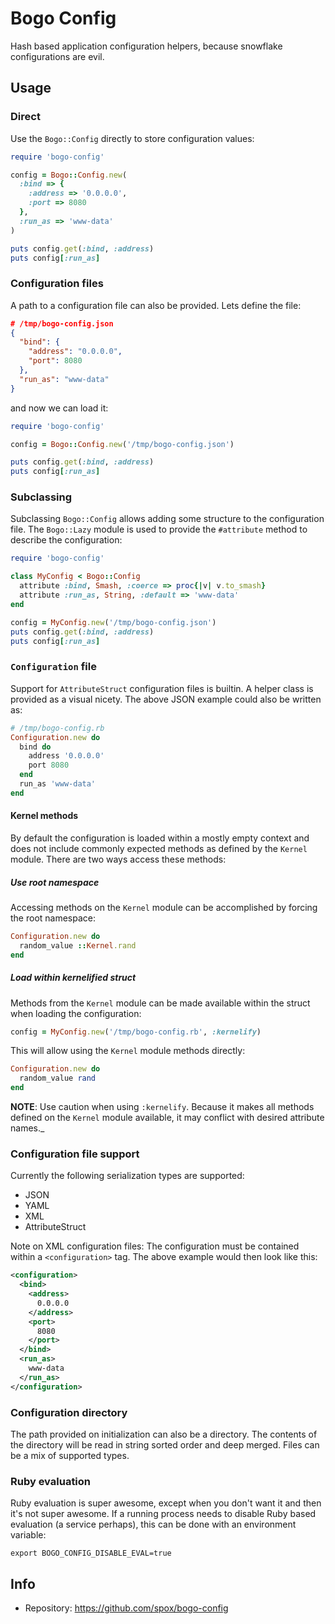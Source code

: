 # Bogo Config

Hash based application configuration helpers, because
snowflake configurations are evil.

## Usage

### Direct

Use the `Bogo::Config` directly to store configuration values:

```ruby
require 'bogo-config'

config = Bogo::Config.new(
  :bind => {
    :address => '0.0.0.0',
    :port => 8080
  },
  :run_as => 'www-data'
)

puts config.get(:bind, :address)
puts config[:run_as]
```

### Configuration files

A path to a configuration file can also be provided. Lets
define the file:

```json
# /tmp/bogo-config.json
{
  "bind": {
    "address": "0.0.0.0",
    "port": 8080
  },
  "run_as": "www-data"
}
```

and now we can load it:

```ruby
require 'bogo-config'

config = Bogo::Config.new('/tmp/bogo-config.json')

puts config.get(:bind, :address)
puts config[:run_as]
```

### Subclassing

Subclassing `Bogo::Config` allows adding some structure
to the configuration file. The `Bogo::Lazy` module is
used to provide the `#attribute` method to describe
the configuration:

```ruby
require 'bogo-config'

class MyConfig < Bogo::Config
  attribute :bind, Smash, :coerce => proc{|v| v.to_smash}
  attribute :run_as, String, :default => 'www-data'
end

config = MyConfig.new('/tmp/bogo-config.json')
puts config.get(:bind, :address)
puts config[:run_as]
```

### `Configuration` file

Support for `AttributeStruct` configuration files is builtin.
A helper class is provided as a visual nicety. The above
JSON example could also be written as:

```ruby
# /tmp/bogo-config.rb
Configuration.new do
  bind do
    address '0.0.0.0'
    port 8080
  end
  run_as 'www-data'
end
```

#### Kernel methods

By default the configuration is loaded within a mostly
empty context and does not include commonly expected
methods as defined by the `Kernel` module. There are 
two ways access these methods:

##### Use root namespace

Accessing methods on the `Kernel` module can be accomplished
by forcing the root namespace:

``` ruby
Configuration.new do
  random_value ::Kernel.rand
end
```

##### Load within kernelified struct

Methods from the `Kernel` module can be made available within
the struct when loading the configuration:

``` ruby
config = MyConfig.new('/tmp/bogo-config.rb', :kernelify)
```

This will allow using the `Kernel` module methods directly:

``` ruby
Configuration.new do
  random_value rand
end
```

__NOTE__: Use caution when using `:kernelify`. Because it 
makes all methods defined on the `Kernel` module available,
it may conflict with desired attribute names._

### Configuration file support

Currently the following serialization types are supported:

* JSON
* YAML
* XML
* AttributeStruct

Note on XML configuration files: The configuration must
be contained within a `<configuration>` tag. The above
example would then look like this:

```xml
<configuration>
  <bind>
    <address>
      0.0.0.0
    </address>
    <port>
      8080
    </port>
  </bind>
  <run_as>
    www-data
  </run_as>
</configuration>
```

### Configuration directory

The path provided on initialization can also be a directory.
The contents of the directory will be read in string sorted
order and deep merged. Files can be a mix of supported types.

### Ruby evaluation

Ruby evaluation is super awesome, except when you don't want
it and then it's not super awesome. If a running process needs
to disable Ruby based evaluation (a service perhaps), this
can be done with an environment variable:

```
export BOGO_CONFIG_DISABLE_EVAL=true
```

## Info
* Repository: https://github.com/spox/bogo-config
